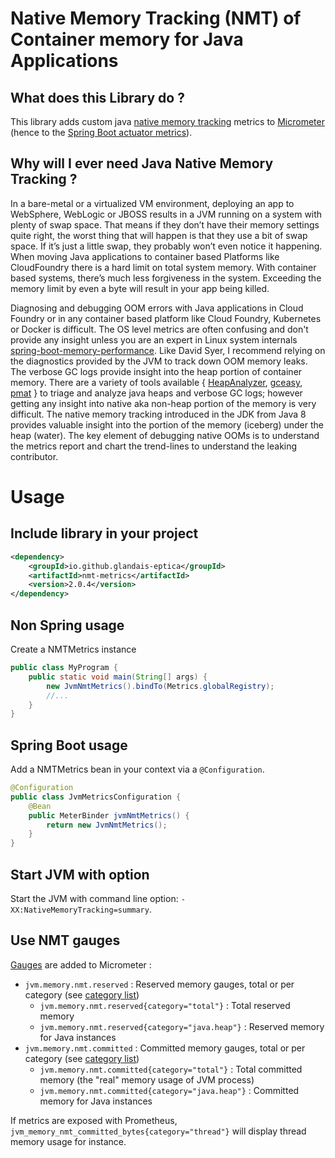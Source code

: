 ﻿# Native Memory Tracking (NMT) of Container memory for Java Applications

## What does this Library do ?
This library adds custom java [native memory tracking](https://docs.oracle.com/javase/8/docs/technotes/guides/troubleshoot/tooldescr007.html) metrics to [Micrometer](https://micrometer.io/) (hence to the [Spring Boot actuator metrics](https://docs.spring.io/spring-boot/docs/current/reference/html/production-ready-metrics.html)).  

## Why will I ever need Java Native Memory Tracking ?

In a bare-metal  or a virtualized VM environment, deploying an app to WebSphere, WebLogic or JBOSS results in a JVM running on a system with plenty of swap space. That means if they don’t have their memory settings quite right, the worst thing that will happen is that they use a bit of swap space. If it’s just a little swap, they probably won’t even notice it happening. When moving Java applications to container based Platforms like CloudFoundry there is a hard limit on total system memory. With container based systems, there’s much less forgiveness in the system. Exceeding the memory limit by even a byte will result in your app being killed.

Diagnosing and debugging OOM errors with Java applications in Cloud Foundry or in any container based platform like Cloud Foundry, Kubernetes or Docker is difficult. The OS level metrics are often confusing and don't provide any insight unless you are an expert in Linux system internals [spring-boot-memory-performance](https://spring.io/blog/2015/12/10/spring-boot-memory-performance). Like David Syer, I recommend relying on the diagnostics provided by the JVM to track down OOM memory leaks. The verbose GC logs provide insight into the heap portion of container memory. There are a variety of tools available { [HeapAnalyzer](http://www.eclipse.org/mat/), [gceasy](http://gceasy.io/), [pmat](http://ibm.co/1pUjktc) } to triage and analyze java heaps and verbose GC logs; however getting any insight into native aka non-heap portion of the memory is very difficult.  The native memory tracking introduced in the JDK from Java 8 provides valuable insight into the portion of the memory (iceberg) under the heap (water).  The key element of debugging native OOMs is to understand the metrics report and chart the trend-lines to understand the leaking contributor.

# Usage

## Include library in your project

```xml
<dependency>
    <groupId>io.github.glandais-eptica</groupId>
    <artifactId>nmt-metrics</artifactId>
    <version>2.0.4</version>
</dependency>
```

## Non Spring usage

Create a NMTMetrics instance

```java
public class MyProgram {
    public static void main(String[] args) {
        new JvmNmtMetrics().bindTo(Metrics.globalRegistry);
        //...
    }
}
```

## Spring Boot usage

Add a NMTMetrics bean in your context via a `@Configuration`.

```java
@Configuration
public class JvmMetricsConfiguration {
    @Bean
    public MeterBinder jvmNmtMetrics() {
        return new JvmNmtMetrics();
    }
}
```

## Start JVM with option

Start the JVM with command line option: `-XX:NativeMemoryTracking=summary`.

## Use NMT gauges

[Gauges](https://micrometer.io/docs/concepts#_gauges) are added to Micrometer :


* `jvm.memory.nmt.reserved` : Reserved memory gauges, total or per category (see [category list](src/main/java/com/marekcabaj/nmt/bean/NativeMemoryTrackingType.java))
    * `jvm.memory.nmt.reserved{category="total"}` : Total reserved memory
    * `jvm.memory.nmt.reserved{category="java.heap"}` : Reserved memory for Java instances
* `jvm.memory.nmt.committed` : Committed memory gauges, total or per category (see [category list](src/main/java/com/marekcabaj/nmt/bean/NativeMemoryTrackingType.java))
    * `jvm.memory.nmt.committed{category="total"}` : Total committed memory (the "real" memory usage of JVM process)
    * `jvm.memory.nmt.committed{category="java.heap"}` : Committed memory for Java instances

If metrics are exposed with Prometheus, `jvm_memory_nmt_committed_bytes{category="thread"}` will display thread memory usage for instance.

